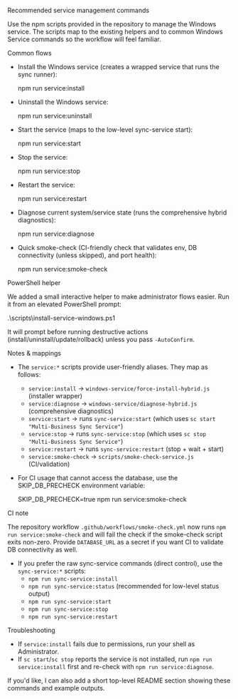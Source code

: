 Recommended service management commands

Use the npm scripts provided in the repository to manage the Windows service. The scripts map to the existing helpers and to common Windows Service commands so the workflow will feel familiar.

Common flows

- Install the Windows service (creates a wrapped service that runs the sync runner):

  npm run service:install

- Uninstall the Windows service:

  npm run service:uninstall

- Start the service (maps to the low-level sync-service start):

  npm run service:start

- Stop the service:

  npm run service:stop

- Restart the service:

  npm run service:restart

- Diagnose current system/service state (runs the comprehensive hybrid diagnostics):

  npm run service:diagnose

- Quick smoke-check (CI-friendly check that validates env, DB connectivity (unless skipped), and port health):

  npm run service:smoke-check

PowerShell helper

We added a small interactive helper to make administrator flows easier. Run it from an elevated PowerShell prompt:

  .\scripts\install-service-windows.ps1

It will prompt before running destructive actions (install/uninstall/update/rollback) unless you pass `-AutoConfirm`.

Notes & mappings

- The `service:*` scripts provide user-friendly aliases. They map as follows:
  - `service:install` -> `windows-service/force-install-hybrid.js` (installer wrapper)
  - `service:diagnose` -> `windows-service/diagnose-hybrid.js` (comprehensive diagnostics)
  - `service:start` -> runs `sync-service:start` (which uses `sc start "Multi-Business Sync Service"`)
  - `service:stop` -> runs `sync-service:stop` (which uses `sc stop "Multi-Business Sync Service"`)
  - `service:restart` -> runs `sync-service:restart` (stop + wait + start)
  - `service:smoke-check` -> `scripts/smoke-check-service.js` (CI/validation)

- For CI usage that cannot access the database, use the SKIP_DB_PRECHECK environment variable:

  SKIP_DB_PRECHECK=true npm run service:smoke-check

CI note

The repository workflow `.github/workflows/smoke-check.yml` now runs `npm run service:smoke-check` and will fail the check if the smoke-check script exits non-zero. Provide `DATABASE_URL` as a secret if you want CI to validate DB connectivity as well.

- If you prefer the raw sync-service commands (direct control), use the `sync-service:*` scripts:
  - `npm run sync-service:install`
  - `npm run sync-service:status` (recommended for low-level status output)
  - `npm run sync-service:start`
  - `npm run sync-service:stop`
  - `npm run sync-service:restart`

Troubleshooting

- If `service:install` fails due to permissions, run your shell as Administrator.
- If `sc start`/`sc stop` reports the service is not installed, run `npm run service:install` first and re-check with `npm run service:diagnose`.

If you'd like, I can also add a short top-level README section showing these commands and example outputs.
